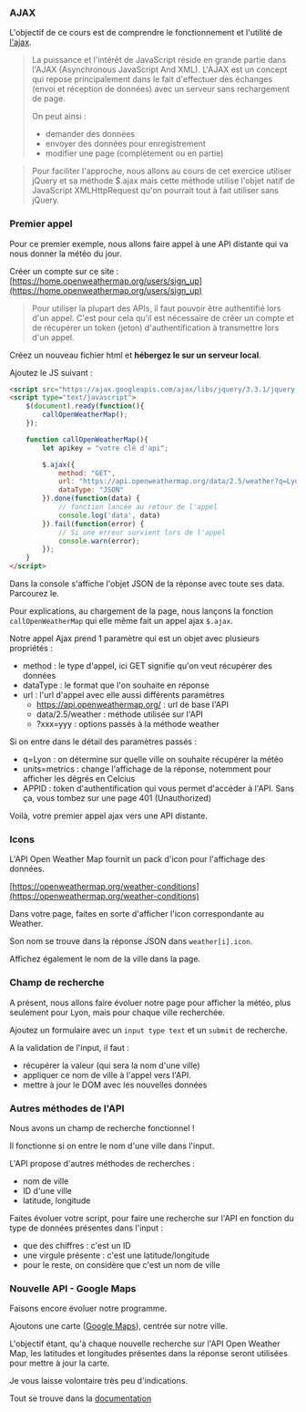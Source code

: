 ### AJAX

L'objectif de ce cours est de comprendre le fonctionnement et l'utilité de [l'ajax](https://www.w3schools.com/xml/ajax_intro.asp).

> La puissance et l'intérêt de JavaScript réside en grande partie dans l'AJAX (Asynchronous JavaScript And XML).
> L'AJAX est un concept qui repose principalement dans le fait d'effectuer des échanges (envoi et réception de données) avec un serveur sans rechargement de page.
>
> On peut ainsi :
> - demander des données
> - envoyer des données pour enregistrement
> - modifier une page (complètement ou en partie)
 
> Pour faciliter l'approche, nous allons au cours de cet exercice utiliser jQuery et sa méthode $.ajax
> mais cette méthode utilise l'objet natif de JavaScript XMLHttpRequest qu'on pourrait tout à fait utiliser sans jQuery.

### Premier appel

Pour ce premier exemple, nous allons faire appel à une API distante qui va nous donner la météo du jour.

Créer un compte sur ce site : [https://home.openweathermap.org/users/sign_up](https://home.openweathermap.org/users/sign_up)

> Pour utiliser la plupart des APIs, il faut pouvoir être authentifié lors d'un appel.
> C'est pour cela qu'il est nécessaire de créer un compte et de récupérer un token (jeton) d'authentification
> à transmettre lors d'un appel.

Créez un nouveau fichier html et **hébergez le sur un serveur local**.

Ajoutez le JS suivant :

```html
<script src="https://ajax.googleapis.com/ajax/libs/jquery/3.3.1/jquery.min.js"></script>
<script type="text/javascript">
    $(document).ready(function(){
        callOpenWeatherMap();
    });

    function callOpenWeatherMap(){
        let apikey = "votre clé d'api";

        $.ajax({
            method: "GET",
            url: "https://api.openweathermap.org/data/2.5/weather?q=Lyon&units=metric&APPID=" + apikey,
            dataType: "JSON"
        }).done(function(data) {
            // fonction lancée au retour de l'appel
            console.log('data', data)
        }).fail(function(error) {
            // Si une erreur survient lors de l'appel
            console.warn(error);
        });
    }
</script>
```
Dans la console s'affiche l'objet JSON de la réponse avec toute ses data. Parcourez le.

Pour explications, au chargement de la page, nous lançons la fonction `callOpenWeatherMap` qui elle même fait un appel ajax `$.ajax`.

Notre appel Ajax prend 1 paramètre qui est un objet avec plusieurs propriétés :
- method : le type d'appel, ici GET signifie qu'on veut récupérer des données
- dataType : le format que l'on souhaite en réponse
- url : l'url d'appel avec elle aussi différents paramètres
    - https://api.openweathermap.org/ : url de base l'API
    - data/2.5/weather : méthode utilisée sur l'API
    - ?xxx=yyy : options passés à la méthode weather
    
    
Si on entre dans le détail des paramètres passés : 
- q=Lyon : on détermine sur quelle ville on souhaite récupérer la météo
- units=metrics : change l'affichage de la réponse, notemment pour afficher les dégrés en Celcius
- APPID : token d'authentification qui vous permet d'accéder à l'API. Sans ça, vous tombez sur une page 401 (Unauthorized)


Voilà, votre premier appel ajax vers une API distante.


### Icons

L'API Open Weather Map fournit un pack d'icon pour l'affichage des données.

[https://openweathermap.org/weather-conditions](https://openweathermap.org/weather-conditions)

Dans votre page, faites en sorte d'afficher l'icon correspondante au Weather.

Son nom se trouve dans la réponse JSON dans `weather[i].icon`.

Affichez également le nom de la ville dans la page.


### Champ de recherche

A présent, nous allons faire évoluer notre page pour afficher la météo, 
plus seulement pour Lyon, mais pour chaque ville recherchée.

Ajoutez un formulaire avec un `input type text` et un `submit` de recherche.

A la validation de l'input, il faut :
- récupérer la valeur (qui sera la nom d'une ville) 
- appliquer ce nom de ville à l'appel vers l'API.
- mettre à jour le DOM avec les nouvelles données


### Autres méthodes de l'API

Nous avons un champ de recherche fonctionnel !

Il fonctionne si on entre le nom d'une ville dans l'input.

L'API propose d'autres méthodes de recherches :
- nom de ville
- ID d'une ville
- latitude, longitude

Faites évoluer votre script, pour faire une recherche sur l'API en fonction du type de données présentes dans l'input :
- que des chiffres : c'est un ID
- une virgule présente : c'est une latitude/longitude
- pour le reste, on considère que c'est un nom de ville


### Nouvelle API - Google Maps

Faisons encore évoluer notre programme.

Ajoutons une carte ([Google Maps](https://developers.google.com/maps/?hl=fr)), centrée sur notre ville.

L'objectif étant, qu'à chaque nouvelle recherche sur l'API Open Weather Map, les latitudes et longitudes présentes dans la réponse
seront utilisées pour mettre  à jour la carte.

Je vous laisse volontaire très peu d'indications.

Tout se trouve dans la [documentation](https://developers.google.com/maps/documentation/javascript/adding-a-google-map)